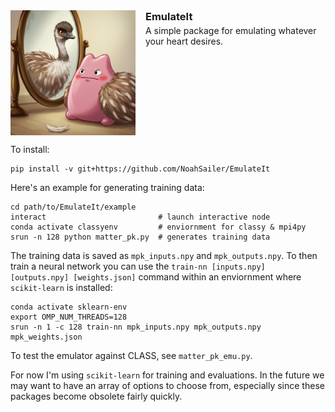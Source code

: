 <div style="display: flex; align-items: flex-start;">
  <img src="https://github.com/NoahSailer/EmulateIt/blob/main/figures/emuditto.png" style="width: 200px; margin-right: 16px;" />
  <div style="display: flex; flex-direction: column;">
    <h3 style="margin: 0;">EmulateIt</h3>
    <p style="margin-top: 4px;">
      A simple package for emulating whatever your heart desires.
    </p>
  </div>
</div>

To install:
```
pip install -v git+https://github.com/NoahSailer/EmulateIt
```

Here's an example for generating training data:
```
cd path/to/EmulateIt/example
interact                         # launch interactive node
conda activate classyenv         # enviornment for classy & mpi4py
srun -n 128 python matter_pk.py  # generates training data
```
The training data is saved as `mpk_inputs.npy` and `mpk_outputs.npy`. To then train a neural network
you can use the `train-nn [inputs.npy] [outputs.npy] [weights.json]` command within an enviornment 
where `scikit-learn` is installed:
```
conda activate sklearn-env
export OMP_NUM_THREADS=128                                          
srun -n 1 -c 128 train-nn mpk_inputs.npy mpk_outputs.npy mpk_weights.json
```
To test the emulator against CLASS, see `matter_pk_emu.py`.



For now I'm using `scikit-learn` for training and evaluations. In the future we may want to have an 
array of options to choose from, especially since these packages become obsolete fairly quickly.
